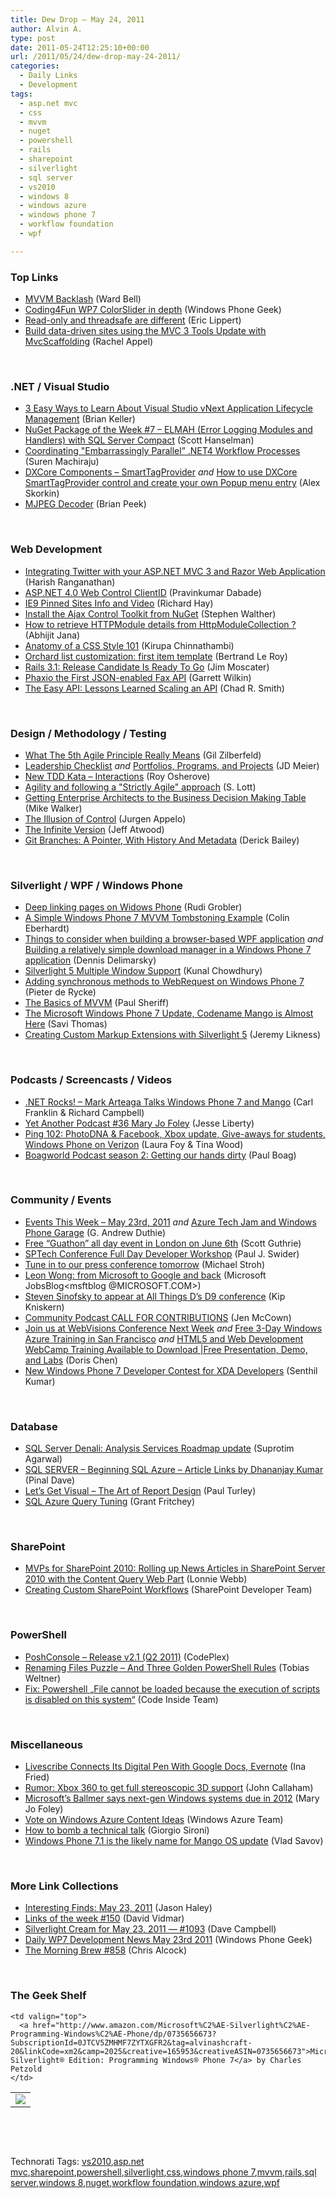 ```yaml
---
title: Dew Drop – May 24, 2011
author: Alvin A.
type: post
date: 2011-05-24T12:25:10+00:00
url: /2011/05/24/dew-drop-may-24-2011/
categories:
  - Daily Links
  - Development
tags:
  - asp.net mvc
  - css
  - mvvm
  - nuget
  - powershell
  - rails
  - sharepoint
  - silverlight
  - sql server
  - vs2010
  - windows 8
  - windows azure
  - windows phone 7
  - workflow foundation
  - wpf

---
```

### <a name="top"></a>Top Links

  * [MVVM Backlash][1] (Ward Bell)
  * [Coding4Fun WP7 ColorSlider in depth][2] (Windows Phone Geek)
  * [Read-only and threadsafe are different][3] (Eric Lippert)
  * [Build data-driven sites using the MVC 3 Tools Update with MvcScaffolding][4] (Rachel Appel)

&#160;

### <a name="dotnet"></a>.NET / Visual Studio

  * [3 Easy Ways to Learn About Visual Studio vNext Application Lifecycle Management][5] (Brian Keller)
  * [NuGet Package of the Week #7 &#8211; ELMAH (Error Logging Modules and Handlers) with SQL Server Compact][6] (Scott Hanselman)
  * [Coordinating "Embarrassingly Parallel” .NET4 Workflow Processes][7] (Suren Machiraju)
  * [DXCore Components – SmartTagProvider][8] _and_ [How to use DXCore SmartTagProvider control and create your own Popup menu entry][9] (Alex Skorkin)
  * [MJPEG Decoder][10] (Brian Peek)

&#160;

### <a name="web"></a>Web Development

  * [Integrating Twitter with your ASP.NET MVC 3 and Razor Web Application][11] (Harish Ranganathan)
  * [ASP.NET 4.0 Web Control ClientID][12] (Pravinkumar Dabade)
  * [IE9 Pinned Sites Info and Video][13] (Richard Hay)
  * [Install the Ajax Control Toolkit from NuGet][14] (Stephen Walther)
  * [How to retrieve HTTPModule details from HttpModuleCollection ?][15] (Abhijit Jana)
  * [Anatomy of a CSS Style 101][16] (Kirupa Chinnathambi)
  * [Orchard list customization: first item template][17] (Bertrand Le Roy)
  * [Rails 3.1: Release Candidate Is Ready To Go][18] (Jim Moscater)
  * [Phaxio the First JSON-enabled Fax API][19] (Garrett Wilkin)
  * [The Easy API: Lessons Learned Scaling an API][20] (Chad R. Smith)

&#160;

### <a name="design"></a>Design / Methodology / Testing

  * [What The 5th Agile Principle Really Means][21] (Gil Zilberfeld)
  * [Leadership Checklist][22] _and_ [Portfolios, Programs, and Projects][23] (JD Meier)
  * [New TDD Kata &#8211; Interactions][24] (Roy Osherove)
  * [Agility and following a "Strictly Agile" approach][25] (S. Lott)
  * [Getting Enterprise Architects to the Business Decision Making Table][26] (Mike Walker)
  * [The Illusion of Control][27] (Jurgen Appelo)
  * [The Infinite Version][28] (Jeff Atwood)
  * [Git Branches: A Pointer, With History And Metadata][29] (Derick Bailey)

&#160;

### <a name="silverlight"></a>Silverlight / WPF / Windows Phone

  * [Deep linking pages on Widows Phone][30] (Rudi Grobler)
  * [A Simple Windows Phone 7 MVVM Tombstoning Example][31] (Colin Eberhardt)
  * [Things to consider when building a browser-based WPF application][32] _and_ [Building a relatively simple download manager in a Windows Phone 7 application][33] (Dennis Delimarsky)
  * [Silverlight 5 Multiple Window Support][34] (Kunal Chowdhury)
  * [Adding synchronous methods to WebRequest on Windows Phone 7][35] (Pieter de Rycke)
  * [The Basics of MVVM][36] (Paul Sheriff)
  * [The Microsoft Windows Phone 7 Update, Codename Mango is Almost Here][37] (Savi Thomas)
  * <a href="http://team.silverlight.net/guest-posts/jeremy-likness-on-creating-custom-markup-extensions-with-silverlight-5/" target="_blank">Creating Custom Markup Extensions with Silverlight 5</a> (Jeremy Likness)

&#160;

### <a name="podcasts"></a>Podcasts / Screencasts / Videos

  * <a href="http://www.dotnetrocks.com/default.aspx?ShowNum=665" target="_blank">.NET Rocks! &#8211; Mark Arteaga Talks Windows Phone 7 and Mango</a> (Carl Franklin & Richard Campbell)
  * [Yet Another Podcast #36 Mary Jo Foley][38] (Jesse Liberty)
  * [Ping 102: PhotoDNA & Facebook, Xbox update, Give-aways for students, Windows Phone on Verizon][39] (Laura Foy & Tina Wood)
  * <a href="http://boagworld.com/news/podcast-season-2-getting-our-hands-dirty/" target="_blank">Boagworld Podcast season 2: Getting our hands dirty</a> (Paul Boag)

&#160;

### <a name="events"></a>Community / Events

  * [Events This Week &#8211; May 23rd, 2011][40] _and_ [Azure Tech Jam and Windows Phone Garage][41] (G. Andrew Duthie)
  * [Free “Guathon” all day event in London on June 6th][42] (Scott Guthrie)
  * [SPTech Conference Full Day Developer Workshop][43] (Paul J. Swider)
  * [Tune in to our press conference tomorrow][44] (Michael Stroh)
  * [Leon Wong: from Microsoft to Google and back][45] (Microsoft JobsBlog<msftblog @MICROSOFT.COM>)
  * [Steven Sinofsky to appear at All Things D’s D9 conference][46] (Kip Kniskern)
  * [Community Podcast CALL FOR CONTRIBUTIONS][47] (Jen McCown)
  * [Join us at WebVisions Conference Next Week][48] _and_ [Free 3-Day Windows Azure Training in San Francisco][49] _and_ [HTML5 and Web Development WebCamp Training Available to Download |Free Presentation, Demo, and Labs][50] (Doris Chen)
  * [New Windows Phone 7 Developer Contest for XDA Developers][51] (Senthil Kumar)

&#160;

### <a name="db"></a>Database

  * [SQL Server Denali: Analysis Services Roadmap update][52] (Suprotim Agarwal)
  * [SQL SERVER – Beginning SQL Azure – Article Links by Dhananjay Kumar][53] (Pinal Dave)
  * [Let’s Get Visual – The Art of Report Design][54] (Paul Turley)
  * [SQL Azure Query Tuning][55] (Grant Fritchey)

&#160;

### <a name="sp"></a>SharePoint

  * [MVPs for SharePoint 2010: Rolling up News Articles in SharePoint Server 2010 with the Content Query Web Part][56] (Lonnie Webb)
  * [Creating Custom SharePoint Workflows][57] (SharePoint Developer Team)

&#160;

### <a name="ps"></a>PowerShell

  * <a href="http://poshconsole.codeplex.com/releases/view/66711" target="_blank">PoshConsole &#8211; Release v2.1 (Q2 2011)</a> (CodePlex) 
  * [Renaming Files Puzzle &#8211; And Three Golden PowerShell Rules][58] (Tobias Weltner) 
  * [Fix: Powershell „File cannot be loaded because the execution of scripts is disabled on this system“][59] (Code Inside Team) 

&#160;

### <a name="misc"></a>Miscellaneous

  * [Livescribe Connects Its Digital Pen With Google Docs, Evernote][60] (Ina Fried) 
  * [Rumor: Xbox 360 to get full stereoscopic 3D support][61] (John Callaham) 
  * [Microsoft&#8217;s Ballmer says next-gen Windows systems due in 2012][62] (Mary Jo Foley) 
  * [Vote on Windows Azure Content Ideas][63] (Windows Azure Team) 
  * [How to bomb a technical talk][64] (Giorgio Sironi) 
  * [Windows Phone 7.1 is the likely name for Mango OS update][65] (Vlad Savov)

&#160;

### <a name="links"></a>More Link Collections

  * [Interesting Finds: May 23, 2011][66] (Jason Haley) 
  * [Links of the week #150][67] (David Vidmar) 
  * [Silverlight Cream for May 23, 2011 &#8212; #1093][68] (Dave Campbell) 
  * [Daily WP7 Development News May 23rd 2011][69] (Windows Phone Geek) 
  * [The Morning Brew #858][70] (Chris Alcock) 

&#160;

### <a name="shelf"></a>The Geek Shelf

<table border="0" cellspacing="0" cellpadding="0">
  <tr>
    <td>
      <img data-recalc-dims="1" decoding="async" src="https://i0.wp.com/ecx.images-amazon.com/images/I/51uBXA5WkpL._SL160_.jpg?w=660" />
    </td>
    
    <td valign="top">
      <a href="http://www.amazon.com/Microsoft%C2%AE-Silverlight%C2%AE-Programming-Windows%C2%AE-Phone/dp/0735656673?SubscriptionId=0JTCV5ZMHMF7ZYTXGFR2&tag=alvinashcraft-20&linkCode=xm2&camp=2025&creative=165953&creativeASIN=0735656673">Microsoft® Silverlight® Edition: Programming Windows® Phone 7</a> by Charles Petzold
    </td>
  </tr>
</table>

&#160;

<div style="padding-bottom: 0px; margin: 0px; padding-left: 0px; padding-right: 0px; display: inline; float: none; padding-top: 0px" id="scid:C16BAC14-9A3D-4c50-9394-FBFEF7A93539:6d42cffb-9c85-42f3-882c-b8b38fe0c37e" class="wlWriterEditableSmartContent">
  <!--dotnetkickit-->
</div>

&#160;

<div style="padding-bottom: 0px; margin: 0px; padding-left: 0px; padding-right: 0px; display: inline; float: none; padding-top: 0px" id="scid:0767317B-992E-4b12-91E0-4F059A8CECA8:6057411c-3b49-4856-8fc7-6317598d91b6" class="wlWriterEditableSmartContent">
  Technorati Tags: <a href="http://technorati.com/tags/vs2010" rel="tag">vs2010</a>,<a href="http://technorati.com/tags/asp.net+mvc" rel="tag">asp.net mvc</a>,<a href="http://technorati.com/tags/sharepoint" rel="tag">sharepoint</a>,<a href="http://technorati.com/tags/powershell" rel="tag">powershell</a>,<a href="http://technorati.com/tags/silverlight" rel="tag">silverlight</a>,<a href="http://technorati.com/tags/css" rel="tag">css</a>,<a href="http://technorati.com/tags/windows+phone+7" rel="tag">windows phone 7</a>,<a href="http://technorati.com/tags/mvvm" rel="tag">mvvm</a>,<a href="http://technorati.com/tags/rails" rel="tag">rails</a>,<a href="http://technorati.com/tags/sql+server" rel="tag">sql server</a>,<a href="http://technorati.com/tags/windows+8" rel="tag">windows 8</a>,<a href="http://technorati.com/tags/nuget" rel="tag">nuget</a>,<a href="http://technorati.com/tags/workflow+foundation" rel="tag">workflow foundation</a>,<a href="http://technorati.com/tags/windows+azure" rel="tag">windows azure</a>,<a href="http://technorati.com/tags/wpf" rel="tag">wpf</a>
</div>

 [1]: http://neverindoubtnet.blogspot.com/2011/05/mvvm-backlash.html
 [2]: http://www.windowsphonegeek.com/articles/Coding4Fun-WP7-ColorSlider-in-depth
 [3]: http://blogs.msdn.com/b/ericlippert/archive/2011/05/23/read-only-and-threadsafe-are-different.aspx
 [4]: http://feedproxy.google.com/~r/RachelAppel/~3/QrZ6rGlJ-9s/build-data-driven-sites-using-the-mvc-3-tools-update-with-mvcscaffolding
 [5]: http://blogs.msdn.com/b/briankel/archive/2011/05/23/3-easy-ways-to-learn-about-visual-studio-vnext-application-lifecycle-management.aspx
 [6]: http://feedproxy.google.com/~r/ScottHanselman/~3/gGhobFzbK6o/NuGetPackageOfTheWeek7ELMAHErrorLoggingModulesAndHandlersWithSQLServerCompact.aspx
 [7]: http://appfabriccat.com/2011/05/coordinating-embarrassingly-parallel-net4-workflow-processes/
 [8]: http://www.skorkin.com/2011/05/dxcore-components-smarttagprovider/
 [9]: http://www.skorkin.com/2011/05/how-to-use-dxcore-smarttagprovider-control-and-create-your-own-popup-menu-entry/
 [10]: http://channel9.msdn.com/coding4fun/projects/MJPEG-Decoder
 [11]: http://geekswithblogs.net/ranganh/archive/2011/05/24/integrating-twitter-with-your-asp.net-mvc-3-and-razor-web.aspx
 [12]: http://feedproxy.google.com/~r/netCurryRecentArticles/~3/rFIK9B7-CLs/ShowArticle.aspx
 [13]: http://www.windowsobserver.com/2011/05/23/ie9-pinned-sites-info-and-video/
 [14]: http://feedproxy.google.com/~r/StephenWalther/~3/18ziIo0WpEM/install-the-ajax-control-toolkit-from-nuget.aspx
 [15]: http://abhijitjana.net/2011/05/23/how-to-retrieve-httpmodule-details-from-httpmodulecollection/
 [16]: http://www.kirupa.com/html5/anatomy_css_style_101.htm
 [17]: http://weblogs.asp.net/bleroy/archive/2011/05/23/orchard-list-customization-first-item-template.aspx
 [18]: http://feeds.dzone.com/~r/zones/css/~3/cuJQyWLGDtY/rails-31-release-candidate
 [19]: http://feedproxy.google.com/~r/ProgrammableWeb/~3/nIhUPQEqJhM/
 [20]: http://feedproxy.google.com/~r/ProgrammableWeb/~3/D2Vle8lMS5g/
 [21]: http://feedproxy.google.com/~r/gilzilberfeld/~3/-9qydYo3nDE/what-5th-agile-principle-really-means.html
 [22]: http://feedproxy.google.com/~r/SourcesOfInsight/~3/4TZS491YtQE/
 [23]: http://feedproxy.google.com/~r/jmeier/~3/c6yvLzvu3ak/portfolios-programs-and-projects.aspx
 [24]: http://feedproxy.google.com/~r/Iserializable/~3/F63Id3L_7rM/new-tdd-kata-interactions.html
 [25]: http://slott-softwarearchitect.blogspot.com/2011/05/agility-and-following-strictly-agile.html
 [26]: http://feedproxy.google.com/~r/MikeWalker/~3/UmlkWA1mVwc/getting-enterprise-architects-to-the-business-decision-making-table.html
 [27]: http://feedproxy.google.com/~r/noop/~3/0Q8tjEiCJGA/the-illusion-of-control.html
 [28]: http://www.codinghorror.com/blog/2011/05/the-infinite-version.html
 [29]: http://feedproxy.google.com/~r/LosTechies/~3/rGIbwTQm8a4/
 [30]: http://feedproxy.google.com/~r/RudiGroblerInTheCloud/~3/hYAnjHx4U_8/deep-linking-pages-on-widows-phone
 [31]: http://www.scottlogic.co.uk/blog/colin/2011/05/a-simple-windows-phone-7-mvvm-tombstoning-example/
 [32]: http://feeds.dzone.com/~r/zones/dotnet/~3/oXQuPLs3HrA/things-consider-when-building
 [33]: http://feeds.dzone.com/~r/zones/dotnet/~3/nOYQ-Go6Mwk/building-relatively-simple
 [34]: http://feedproxy.google.com/~r/kunal2383/~3/Cd-tAsF_JJ4/silverlight-5-multiple-window-support.html
 [35]: http://feeds.dzone.com/~r/zones/dotnet/~3/HmsB9e-LPS8/adding-synchronous-methods
 [36]: http://feedproxy.google.com/~r/PaulSheriffsOuterCircleBlog/~3/1ers5jkJTLw/the-basics-of-mvvm.aspx
 [37]: http://www.identitymine.com/forward/2011/05/the-microsoft-windows-phone-7-update-codename-mango-is-almost-here/
 [38]: http://feedproxy.google.com/~r/JesseLiberty-SilverlightGeek/~3/acpmPwfYGq4/
 [39]: http://channel9.msdn.com/Shows/PingShow/Ping-102-PhotoDNA--Facebook-Xbox-update-Give-aways-for-students-Windows-Phone-on-Verizon
 [40]: http://feeds.devhammer.net/~r/devhammer/~3/RvP89r2CZRY/events-this-week---may-23rd-2011
 [41]: http://feeds.devhammer.net/~r/devhammer/~3/9CDNz8co_2g/azure-tech-jam-and-windows-phone-garage
 [42]: http://weblogs.asp.net/scottgu/archive/2011/05/23/free-guathon-all-day-event-in-london-on-june-6th.aspx
 [43]: http://www.paulswider.com/2011/05/sptech-conference-full-day-developer-workshop.html
 [44]: http://windowsteamblog.com/windows_phone/b/windowsphone/archive/2011/05/23/tune-in-to-our-press-conference-tomorrow.aspx
 [45]: http://feeds.microsoftjobsblog.com/~r/MicrosoftJobsBlog/~3/CF1rbgNJce0/
 [46]: http://feedproxy.google.com/~r/liveside/~3/GTF9hswZSVY/
 [47]: http://feedproxy.google.com/~r/sqlserverpedia/~3/zoz3w6VchB4/
 [48]: http://blogs.msdn.com/b/dorischen/archive/2011/05/23/join-us-at-webvisions-conference-next-week.aspx
 [49]: http://blogs.msdn.com/b/dorischen/archive/2011/05/23/free-3-day-windows-azure-training-in-san-francisco.aspx
 [50]: http://blogs.msdn.com/b/dorischen/archive/2011/05/23/html5-and-web-development-webcamp-training-available-to-download-free-presentation-demo-and-labs.aspx
 [51]: http://feeds.dzone.com/~r/zones/dotnet/~3/WruSUUXrcKo/new-windows-phone-7-developer
 [52]: http://feedproxy.google.com/~r/sqlservercurry/blog/~3/iK8cfpdu7JY/sql-server-denali-analysis-services.html
 [53]: http://blog.sqlauthority.com/2011/05/24/sql-server-beginning-sql-azure-article-links-by-dhananjay-kumar/
 [54]: http://www.sqlservercentral.com/blogs/pturley/archive/2011/05/23/let_1920_s-get-visual-_1320_-the-art-of-report-design.aspx
 [55]: http://feedproxy.google.com/~r/sqlserverpedia/~3/EMY-ZdrqFTw/
 [56]: http://blogs.msdn.com/b/mvpawardprogram/archive/2011/05/23/mvps-for-sharepoint-2010-rolling-up-news-articles-in-sharepoint-server-2010-with-the-content-query-web-part.aspx
 [57]: http://blogs.msdn.com/b/sharepointdev/archive/2011/05/23/creating-custom-sharepoint-workflows.aspx
 [58]: http://powershell.com/cs/blogs/tobias/archive/2011/05/23/renaming-files-puzzle-and-three-golden-powershell-rules.aspx
 [59]: http://code-inside.de/blog-in/2011/05/23/fix-powershell-file-cannot-be-loaded-because-the-execution-of-scripts-is-disabled-on-this-system/
 [60]: http://allthingsd.com/20110522/livescribe-connects-its-digital-pen-with-google-docs-evernote/
 [61]: http://www.neowin.net/news/rumor-xbox-360-to-get-full-stereoscopic-3d-support
 [62]: http://www.zdnet.com/blog/microsoft/microsofts-ballmer-says-next-gen-windows-systems-due-in-2012/9515
 [63]: http://blogs.msdn.com/b/windowsazure/archive/2011/05/23/vote-on-windows-azure-content-ideas.aspx
 [64]: http://feeds.dzone.com/~r/zones/agile/~3/Tgp1FgeLIps/how-bomb-technical-talk
 [65]: http://www.engadget.com/2011/05/24/windows-phone-7-1-is-the-likely-name-for-mango-os-update/
 [66]: http://jasonhaley.com/blog/post.aspx?id=26ad86f6-16df-40cb-b202-a2895e4bd735
 [67]: http://feeds.vidmar.net/~r/BiteMyBytes/~3/0mBJLtrYPTE/links-of-the-week-150.aspx
 [68]: http://geekswithblogs.net/WynApseTechnicalMusings/archive/2011/05/23/145499.aspx
 [69]: http://www.windowsphonegeek.com/news/daily-wp7-development-news-may-23th-2011
 [70]: http://feedproxy.google.com/~r/ReflectivePerspective/~3/baZ-2ZGf_ms/